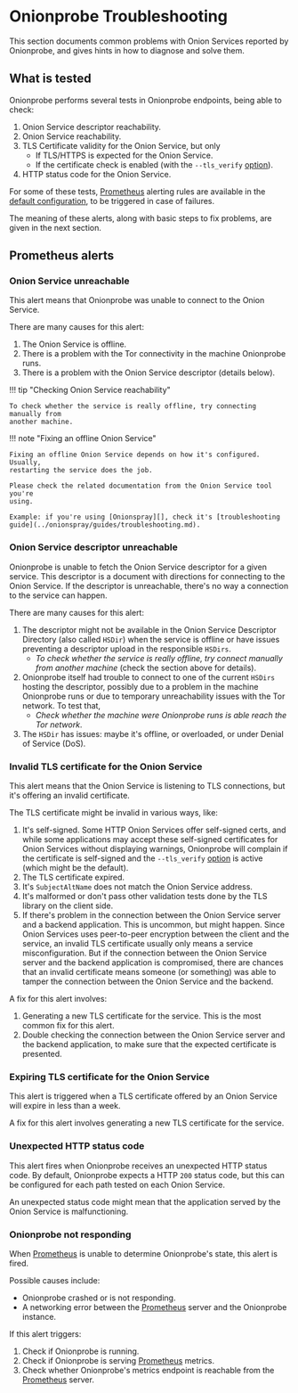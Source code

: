 # Onionprobe Troubleshooting

This section documents common problems with Onion Services reported by
Onionprobe, and gives hints in how to diagnose and solve them.

## What is tested

Onionprobe performs several tests in Onionprobe endpoints, being able to check:

1. Onion Service descriptor reachability.
2. Onion Service reachability.
3. TLS Certificate validity for the Onion Service, but only
    * If TLS/HTTPS is expected for the Onion Service.
    * If the certificate check is enabled (with the `--tls_verify`
      [option][man]).
4. HTTP status code for the Onion Service.

[man]: man/README.md

For some of these tests, [Prometheus][] alerting rules are available in the
[default configuration][prometheus-rules.yml], to be triggered in case of
failures.

The meaning of these alerts, along with basic steps to fix problems, are
given in the next section.

[Prometheus]: https://prometheus.io/
[prometheus-rules.yml]: https://gitlab.torproject.org/tpo/onion-services/onionprobe/-/blob/main/configs/prometheus/prometheus-rules.yml

## Prometheus alerts

### Onion Service unreachable

This alert means that Onionprobe was unable to connect to the Onion Service.

There are many causes for this alert:

1. The Onion Service is offline.
2. There is a problem with the Tor connectivity in the machine Onionprobe runs.
3. There is a problem with the Onion Service descriptor (details below).

!!! tip "Checking Onion Service reachability"

    To check whether the service is really offline, try connecting manually from
    another machine.

!!! note "Fixing an offline Onion Service"

    Fixing an offline Onion Service depends on how it's configured.  Usually,
    restarting the service does the job.

    Please check the related documentation from the Onion Service tool you're
    using.

    Example: if you're using [Onionspray][], check it's [troubleshooting
    guide](../onionspray/guides/troubleshooting.md).

[Onionspray]: ../onionspray/README.md

### Onion Service descriptor unreachable

Onionprobe is unable to fetch the Onion Service descriptor for a given service.
This descriptor is a document with directions for connecting to the Onion Service.
If the descriptor is unreachable, there's no way a connection to the service can happen.

There are many causes for this alert:

1. The descriptor might not be available in the Onion Service Descriptor
   Directory (also called `HSDir`) when the service is offline or have issues
   preventing a descriptor upload in the responsible `HSDirs`.
    * _To check whether the service is really offline, try connect manually from
     another machine_ (check the section above for details).
2. Onionprobe itself had trouble to connect to one of the current `HSDirs`
   hosting the descriptor, possibly due to a problem in the machine Onionprobe
   runs or due to temporary unreachability issues with the Tor network. To test that,
    * _Check whether the machine were Onionprobe runs is able reach the Tor network_.
3. The `HSDir` has issues: maybe it's offline, or overloaded, or under Denial
   of Service (DoS).

### Invalid TLS certificate for the Onion Service

This alert means that the Onion Service is listening to TLS connections, but it's
offering an invalid certificate.

The TLS certificate might be invalid in various ways, like:

1. It's self-signed. Some HTTP Onion Services offer self-signed certs, and
   while some applications may accept these self-signed certificates for Onion
   Services without displaying warnings, Onionprobe will complain if the
   certificate is self-signed and the `--tls_verify` [option][man]
   is active (which might be the default).
2. The TLS certificate expired.
3. It's `SubjectAltName` does not match the Onion Service address.
4. It's malformed or don't pass other validation tests done by the TLS library
   on the client side.
5. If there's problem in the connection between the Onion Service server and a
   backend application. This is uncommon, but might happen.
   Since Onion Services uses peer-to-peer encryption between the client
   and the service, an invalid TLS certificate usually only means a service
   misconfiguration. But if the connection between the Onion Service server and
   the backend application is compromised, there are chances that an invalid
   certificate means someone (or something) was able to tamper the connection
   between the Onion Service and the backend.

A fix for this alert involves:

1. Generating a new TLS certificate for the service.
   This is the most common fix for this alert.
2. Double checking the connection between the Onion Service server and the
   backend application, to make sure that the expected certificate is
   presented.

### Expiring TLS certificate for the Onion Service

This alert is triggered when a TLS certificate offered by an Onion Service
will expire in less than a week.

A fix for this alert involves generating a new TLS certificate for the service.

### Unexpected HTTP status code

This alert fires when Onionprobe receives an unexpected HTTP status code.
By default, Onionprobe expects a HTTP `200` status code, but this can be
configured for each path tested on each Onion Service.

An unexpected status code might mean that the application served by the
Onion Service is malfunctioning.

### Onionprobe not responding

When [Prometheus][] is unable to determine Onionprobe's state, this
alert is fired.

Possible causes include:

* Onionprobe crashed or is not responding.
* A networking error between the [Prometheus][] server and the Onionprobe
  instance.

If this alert triggers:

1. Check if Onionprobe is running.
2. Check if Onionprobe is serving [Prometheus][] metrics.
3. Check whether Onionprobe's metrics endpoint is reachable from the
   [Prometheus][] server.

